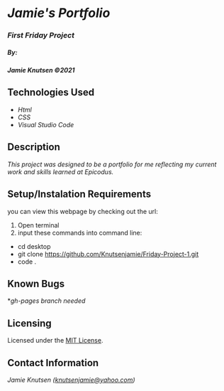 # _Jamie's Portfolio_


### _First Friday Project_

##### By:
#####  _**Jamie Knutsen**_ _©2021_


## Technologies Used

* _Html_
* _CSS_
* _Visual Studio Code_

## Description

_This project was designed to be a portfolio for me reflecting my current work and skills learned at Epicodus._

## Setup/Instalation Requirements
you can view this webpage by checking out the url:
<!-- add url when a gh-pages branch is added -->
1. Open terminal
2. input these commands into command line:

* cd desktop
* git clone https://github.com/Knutsenjamie/Friday-Project-1.git
* code .

## Known Bugs

*_gh-pages branch needed_


## Licensing

Licensed under the [MIT License](LICENSE).

## Contact Information

_Jamie Knutsen (knutsenjamie@yahoo.com)_